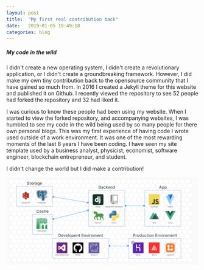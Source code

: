 ```yaml
---
layout: post
title:  "My first real contribution back"
date:   2019-01-05 19:49:18
categories: blog
---
```



##### My code in the wild


I didn't create a new operating system, I didn't create a revolutionary application, or I didn't create a groundbreaking framework. However, I did make my own tiny contribution back to the opensource community that I have gained so much from. In 2016 I created a Jekyll theme for this website and published it on Github. I recently viewed the repository to see 52 people had forked the repository and 32 had liked it. 

I was curious to know these people had been using my website. When I started to view the forked repository, and accompanying websites, I was humbled to see my code in the wild being used by so many people for there own personal blogs. This was my first experience of having code I wrote used outside of a work environment. It was one of the most rewarding moments of the last 8 years I have been coding. I have seen my site template used by a business analyst, physicist, economist, software engineer, blockchain entrepreneur, and student. 

I didn't change the world but I did make a contribution!

<div class="honeycombpic-short">
<img src="https://github.com/bawn92/bawn92.github.io/blob/master/assets/img/system-arch.png?raw=true"/>
</div>









